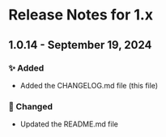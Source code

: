 # Release Notes for 1.x

## 1.0.14 - September 19, 2024

### ✨ Added

- Added the CHANGELOG.md file (this file)

### 📝 Changed

- Updated the README.md file
